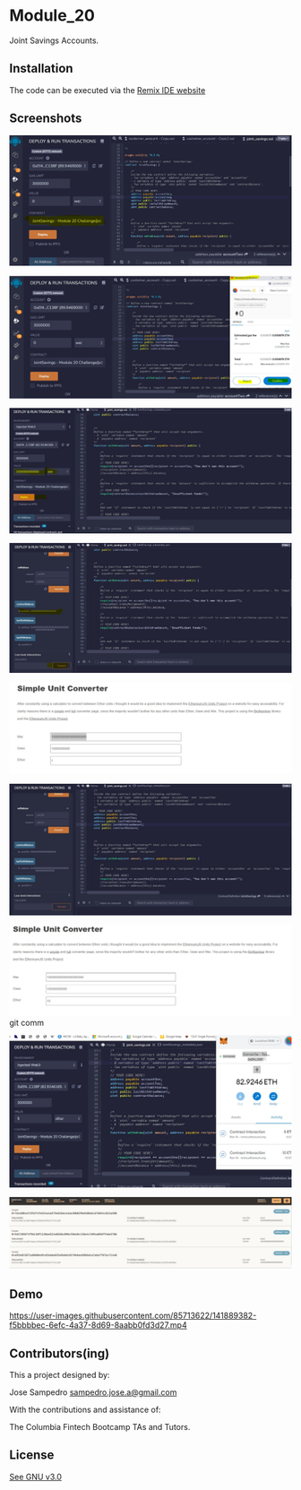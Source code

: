# Module_20

 Joint Savings Accounts.


## Installation

The code can be executed via the [Remix IDE website ](https://remix.ethereum.org/#optimize=false&runs=200&evmVersion=null&version=soljson-v0.8.7+commit.e28d00a7.js)


## Screenshots

![FrontEnd](/images/contract_name_deploy.JPG)

![Transactions_detail](/images/deploy_metamask_Ganacheacc.JPG)

![Transactions_detail](/images/TRANS1A.JPG)

![Transactions_detail](/images/TRANS1B.JPG)

![Transactions_detail](/images/TRANS1C.JPG)

![Transactions_detail](/images/TRANS2B.JPG)

![Transactions_detail](/images/TRANS2C.JPG)git comm

![Transactions_detail](/images/TRANS3A.JPG)

![Transactions_detail](/images/Ganache_TX.JPG)

## Demo





https://user-images.githubusercontent.com/85713622/141889382-f5bbbbec-6efc-4a37-8d69-8aabb0fd3d27.mp4





## Contributors(ing)
This a project designed by:

Jose Sampedro
sampedro.jose.a@gmail.com

With the contributions and assistance of:

The Columbia Fintech Bootcamp TAs and Tutors.

## License

[See GNU v3.0](https://github.com/IJASI/Challenge-3/blob/491335d4123fae396530363cb79be7070e049796/LICENSE)





